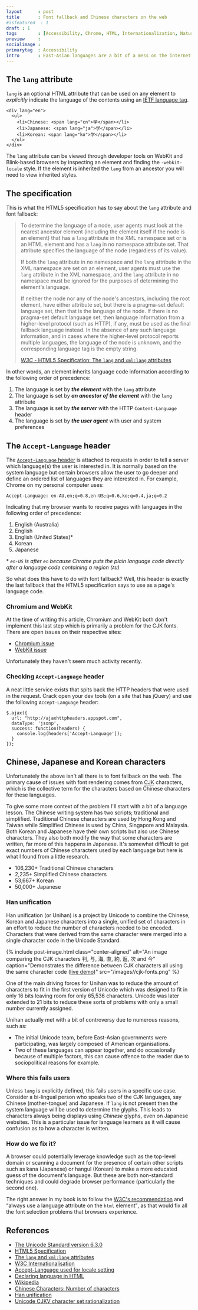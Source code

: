 ```yaml
---
layout      : post
title       : Font fallback and Chinese characters on the web 
#isfeatured  : 1
draft : 1
tags        : [Accessibility, Chrome, HTML, Internationalization, Natural language, Opera, Safari, Unicode]
preview     : 
socialimage : 
primarytag  : Accessibility
intro       : East-Asian languages are a bit of a mess on the internet for a number of reasons, such as browser implementation, the presence of system fonts and web developers neglecting to address the issue on their side. This article dives deep into how languages work on the web and the problems that can occur.
---
```


## The `lang` attribute

`lang` is an optional HTML attribute that can be used on any element to *explicitly* indicate the language of the contents using an [IETF language tag][8].

<!--prettify lang=html-->
    <div lang="en">
      <ul>
        <li>Chinese: <span lang="cn">学</span></li>
        <li>Japanese: <span lang="ja">学</span></li>
        <li>Korean: <span lang="ko">学</span></li>
      </ul>
    </div>

The `lang` attribute can be viewed through developer tools on WebKit and Blink-based browsers by inspecting an element and finding the `-webkit-locale` style. If the element is inherited the `lang` from an ancestor you will need to view inherited styles.



## The specification

This is what the HTML5 specification has to say about the `lang` attribute and font fallback:

> To determine the language of a node, user agents must look at the nearest ancestor element (including the element itself if the node is an element) that has a `lang` attribute in the XML namespace set or is an HTML element and has a `lang` in no namespace attribute set. That attribute specifies the language of the node (regardless of its value).
> 
> If both the `lang` attribute in no namespace and the `lang` attribute in the XML namespace are set on an element, user agents must use the `lang` attribute in the XML namespace, and the `lang` attribute in no namespace must be ignored for the purposes of determining the element's language.
> 
> If neither the node nor any of the node's ancestors, including the root element, have either attribute set, but there is a pragma-set default language set, then that is the language of the node. If there is no pragma-set default language set, then language information from a higher-level protocol (such as HTTP), if any, must be used as the final fallback language instead. In the absence of any such language information, and in cases where the higher-level protocol reports multiple languages, the language of the node is unknown, and the corresponding language tag is the empty string.
> 
> [<cite>W3C</cite> - HTML5 Specification: The `lang` and `xml:lang` attributes][1]

In other words, an element inherits language code information according to the following order of precedence:

1. The language is set by ***the element*** with the `lang` attribute
2. The language is set by ***an ancestor of the element*** with the `lang` attribute
3. The language is set by ***the server*** with the HTTP `Content-Language` header
4. The language is set by ***the user agent*** with user and system preferences



## The `Accept-Language` header

The [`Accept-Language` header][2] is attached to requests in order to tell a server which language(s) the user is interested in. It is normally based on the system language but certain browsers allow the user to go deeper and define an ordered list of languages they are interested in. For example, Chrome on my personal computer uses:

    Accept-Language: en-AU,en;q=0.8,en-US;q=0.6,ko;q=0.4,ja;q=0.2

Indicating that my browser wants to receive pages with languages in the following order of precedence:

1. English (Australia)
2. English
3. English (United States)*
4. Korean
5. Japanese

\* *`en-US` is after `en` because Chrome puts the plain language code directly after a language code containing a region (`AU`)*

So what does this have to do with font fallback? Well, this header is exactly the last fallback that the HTML5 specification says to use as a page's language code.

### Chromium and WebKit

At the time of writing this article, Chromium and WebKit both don't implement this last step which is primarily a problem for the CJK fonts. There are open issues on their respective sites:

- [Chromium issue][3]
- [WebKit issue][4]

Unfortunately they haven't seem much activity recently.

### Checking `Accept-Language` header

A neat little service exists that spits back the HTTP headers that were used in the request. Crack open your dev tools (on a site that has jQuery) and use the following `Accept-Language` header:

<!--prettify lang=js-->
    $.ajax({
      url: "http://ajaxhttpheaders.appspot.com",
      dataType: 'jsonp',
      success: function(headers) {
        console.log(headers['Accept-Language']);
      }
    });



## Chinese, Japanese and Korean characters 

Unfortunately the above isn't all there is to font fallback on the web. The primary cause of issues with font rendering comes from <abbr title="Chinese Japanese Korean">CJK</abbr> characters, which is the collective term for the characters based on Chinese characters for these languages.

To give some more context of the problem I'll start with a bit of a language lesson. The Chinese writing system has two scripts; traditional and simplified. Traditional Chinese characters are used by Hong Kong and Taiwan while Simplified Chinese is used by China, Singapore and Malaysia. Both Korean and Japanese have their own scripts but also use Chinese characters. They also both modify the way that some characters are written, far more of this happens in Japanese. It's somewhat difficult to get exact numbers of Chinese characters used by each language but here is what I found from a little research.

- 106,230+ Traditional Chinese characters
- 2,235+ Simplified Chinese characters
- 53,667+ Korean
- 50,000+ Japanese

### Han unification 

Han unification (or Unihan) is a project by Unicode to combine the Chinese, Korean and Japanese characters into a single, unified set of characters in an effort to reduce the number of characters needed to be encoded. Characters that were derived from the same character were merged into a single character code in the Unicode Standard.

{% include post-image.html class="center-aligned" alt="An image comparing the CJK characters 判, 与, 海, 直, 約, 返, 次 and 今" caption="Demonstrates the difference between CJK characters all using the same character code (<a href="http://codepen.io/Tyriar/pen/mqLkH">live demo</a>)" src="/images//cjk-fonts.png" %}

One of the main driving forces for Unihan was to reduce the amount of characters to fit in the first version of Unicode which was designed to fit in only 16 bits leaving room for only 65,536 characters. Unicode was later extended to 21 bits to reduce these sorts of problems with only a small number currently assigned.

Unihan actually met with a bit of controversy due to numerous reasons, such as:

- The initial Unicode team, before East-Asian governments were participating, was largely composed of American organisations.
- Two of these languages can appear together, and do occasionally because of multiple factors, this can cause offence to the reader due to sociopolitical reasons for example.

### Where this fails users

Unless `lang` is explicitly defined, this fails users in a specific use case. Consider a bi-lingual person who speaks two of the CJK languages, say Chinese (mother-tongue) and Japanese. If `lang` is not present then the system language will be used to determine the glyphs. This leads to characters always being displays using *Chinese* glyphs, even on Japanese websites. This is a particular issue for language learners as it will cause confusion as to how a character is written.

### How do we fix it?

A browser could potentially leverage knowledge such as the top-level domain or scanning a document for the presence of certain other scripts such as kana (Japanese) or hangul (Korean) to make a more educated guess of the document's language. But these are both non-standard techniques and could degrade browser performance (particularly the second one).

The right answer in my book is to follow the [W3C's recommendation][5] and <q>always use a language attribute on the `html` element</q>, as that would fix all the font selection problems that browsers experience.



## References

- [The Unicode Standard version 6.3.0][6]
- [HTML5 Specification][10]
 - [The `lang` and `xml:lang` attributes][9]
- [W3C Internationalisation][11]
 - [Accept-Language used for locale setting][13]
 - [Declaring language in HTML][14]
- [Wikipedia][16]
 - [Chinese Characters: Number of characters][7]
 - [Han unification][15]
- [Unicode CJKV character set rationalization][12]

[1]: http://www.w3.org/TR/html5/dom.html#the-lang-and-xml:lang-attributes
[2]: https://www.w3.org/International/questions/qa-accept-lang-locales
[3]: http://crbug.com/179331
[4]: https://bugs.webkit.org/show_bug.cgi?id=93985
[5]: http://www.w3.org/International/questions/qa-html-language-declarations
[6]: http://www.unicode.org/versions/Unicode6.3.0/
[7]: http://en.wikipedia.org/wiki/Chinese_characters#Number_of_characters
[8]: http://tools.ietf.org/rfc/bcp/bcp47.txt
[9]: http://www.w3.org/TR/html5/dom.html#the-lang-and-xml:lang-attributes
[10]: http://www.w3.org/TR/html5
[11]: http://www.w3.org/International/
[12]: http://homepage.ntlworld.com/jonathan.deboynepollard/FGA/unicode-cjkv-character-set-rationalization.html
[13]: http://www.w3.org/International/questions/qa-accept-lang-locales
[14]: http://www.w3.org/International/questions/qa-html-language-declarations
[15]: http://en.wikipedia.org/wiki/Han_unification
[16]: http://en.wikipedia.org